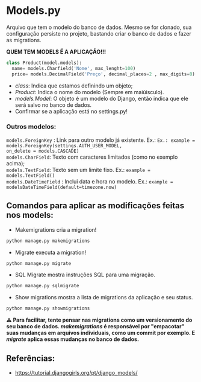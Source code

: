 # Models.py

Arquivo que tem o modelo do banco de dados.
Mesmo se for clonado, sua configuração persiste no projeto, bastando criar o banco de dados e fazer as migrations.

<strong>QUEM TEM MODELS É A APLICAÇÃO!!!</strong>

```python
class Product(model.models):
  name= models.Charfield('Nome', max_lenght=100)
  price= models.DecimalField('Preço', decimal_places=2 , max_digits=8)
```
- _class_: Indica que estamos definindo um objeto;
- _Product_: Indica o nome do modelo (Sempre em maiúisculo).
- _models.Model_: O objeto é um modelo do Django, então indica que ele será salvo no banco de dados.
- Confirmar se a aplicação está no settings.py!

### Outros modelos:
<code>models.ForeignKey</code> : Link para outro modelo já existente. Ex.: <code>Ex.: example = models.ForeignKey(settings.AUTH_USER_MODEL, on_delete = models.CASCADE)</code><br>
<code>models.CharField</code>: Texto com caracteres limitados (como no exemplo acima); <br>
<code>models.TextField</code>: Texto sem um limite fixo. Ex.: <code>example = models.TextField()</code> <br>
<code>models.DateTimeField</code> : Inclui data e hora no modelo. Ex.: <code>example = modelsDateTimeField(default=timezone.now)</code> <br>


## Comandos para aplicar as modificações feitas nos models:
- Makemigrations cria a migration!
```cmd
python manage.py makemigrations
```
- Migrate executa a migration!
```cmd
python manage.py migrate
```
- SQL Migrate mostra instruções SQL para uma migração.
```cmd
python manage.py sqlmigrate
```
- Show migrations mostra a lista de migrations da aplicação e seu status.
```cmd
python manage.py showmigrations
```
<strong>⚠️ Para facilitar, tente pensar nas migrations como um versionamento do seu banco de dados. _makemigrations_ é responsável por "empacotar" suas mudanças em arquivos individuais, como um commit por exemplo. E _migrate_ aplica essas mudanças no banco de dados.</strong>


## Referências: 

- https://tutorial.djangogirls.org/pt/django_models/
